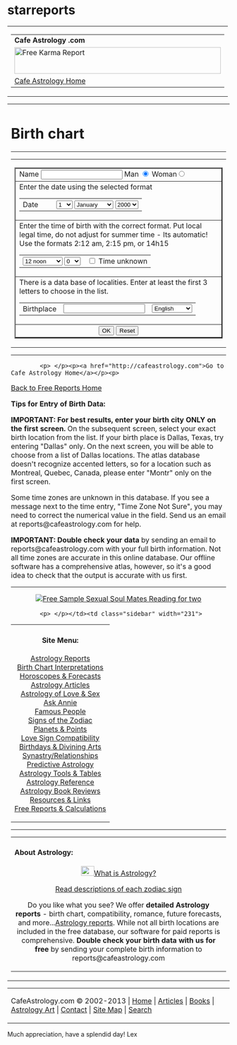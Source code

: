 starreports
===========

<html><head>
<title>Free Astrology Birth Chart Report</title>
<meta name="description" content="Cafe Astrology offers free astrology reports.">
<meta name="keywords" content="zodiac, free astrology, astrology, chart, horoscope">
<meta http-equiv="Content-Language" content="en-us">
<meta http-equiv="Content-Type" content="text/html; charset=ISO-8859-1">
<meta http-equiv="imagetoolbar" content="false">
<link rel="stylesheet" type="text/css" href="/style.css">
</head>

<body style="-webkit-text-size-adjust: 75%;">

<div align="center">
<table class="header" width="750">
<tbody><tr>
<td>
<table width="100%">
<tbody><tr>
<td class="yourname">
<!--WEBBOT bot="Include" u-include="includes/logo.htm" tag="BODY" startspan --><strong>Cafe Astrology .com</strong><!--webbot bot="Include" i-checksum="36940" endspan --></td>
</tr>
<tr>
<td class="headercontent2">
<a href="http://www.anrdoezrs.net/click-1149484-10306258" target="_top">
<img src="http://www.awltovhc.com/image-1149484-10306258" width="468" height="60" alt="Free Karma Report" border="0"></a></td>
</tr>
<tr>
<td class="global">
<a href="http://www.cafeastrology.com/index.html">Cafe Astrology Home</a></td>
</tr>
</tbody></table>

</td>
</tr>
</tbody></table>
<table width="750">
<tbody><tr>

<td class="content">
<h1>
<!--WEBBOT bot="Navigation" S-Type="banner" S-Orientation="horizontal" S-Rendering="text" startspan --><!--webbot bot="Navigation" i-checksum="0" endspan --></h1>
              
<h1>Birth chart</h1>
<hr color="Red">
<table width="100%">
<tbody><tr>
<td colspan="2">
<form method="get" action="/cgi-bin/astro/natal">
<table width="100%" border="2" cellpadding="5">
<tbody><tr>
<td>
<input type="HIDDEN" name="member" value="">
<input type="HIDDEN" name="recalc" value="">
Name <input type="text" name="name" value="">
Man <input type="radio" name="sex" value="t" checked=""> Woman<input type="radio" name="sex" value="f">
</td>
</tr>
<tr>
<td>Enter the date using the selected format<br>
<table cellpadding="5">
<tbody><tr>
<td width="60">Date
</td>
<td>
<select name="d1day"><option value="1" selected="">1</option><option value="2">2</option><option value="3">3</option><option value="4">4</option><option value="5">5</option><option value="6">6</option><option value="7">7</option><option value="8">8</option><option value="9">9</option><option value="10">10</option><option value="11">11</option><option value="12">12</option><option value="13">13</option><option value="14">14</option><option value="15">15</option><option value="16">16</option><option value="17">17</option><option value="18">18</option><option value="19">19</option><option value="20">20</option><option value="21">21</option><option value="22">22</option><option value="23">23</option><option value="24">24</option><option value="25">25</option><option value="26">26</option><option value="27">27</option><option value="28">28</option><option value="29">29</option><option value="30">30</option><option value="31">31</option></select>
<select name="d1month"><option value="1" selected="">January</option><option value="2">February</option><option value="3">March</option><option value="4">April</option><option value="5">May</option><option value="6">June</option><option value="7">July</option><option value="8">August</option><option value="9">September</option><option value="10">October</option><option value="11">November</option><option value="12">December</option></select>
<select name="d1year"><option value="1900">1900</option><option value="1901">1901</option><option value="1902">1902</option><option value="1903">1903</option><option value="1904">1904</option><option value="1905">1905</option><option value="1906">1906</option><option value="1907">1907</option><option value="1908">1908</option><option value="1909">1909</option><option value="1910">1910</option><option value="1911">1911</option><option value="1912">1912</option><option value="1913">1913</option><option value="1914">1914</option><option value="1915">1915</option><option value="1916">1916</option><option value="1917">1917</option><option value="1918">1918</option><option value="1919">1919</option><option value="1920">1920</option><option value="1921">1921</option><option value="1922">1922</option><option value="1923">1923</option><option value="1924">1924</option><option value="1925">1925</option><option value="1926">1926</option><option value="1927">1927</option><option value="1928">1928</option><option value="1929">1929</option><option value="1930">1930</option><option value="1931">1931</option><option value="1932">1932</option><option value="1933">1933</option><option value="1934">1934</option><option value="1935">1935</option><option value="1936">1936</option><option value="1937">1937</option><option value="1938">1938</option><option value="1939">1939</option><option value="1940">1940</option><option value="1941">1941</option><option value="1942">1942</option><option value="1943">1943</option><option value="1944">1944</option><option value="1945">1945</option><option value="1946">1946</option><option value="1947">1947</option><option value="1948">1948</option><option value="1949">1949</option><option value="1950">1950</option><option value="1951">1951</option><option value="1952">1952</option><option value="1953">1953</option><option value="1954">1954</option><option value="1955">1955</option><option value="1956">1956</option><option value="1957">1957</option><option value="1958">1958</option><option value="1959">1959</option><option value="1960">1960</option><option value="1961">1961</option><option value="1962">1962</option><option value="1963">1963</option><option value="1964">1964</option><option value="1965">1965</option><option value="1966">1966</option><option value="1967">1967</option><option value="1968">1968</option><option value="1969">1969</option><option value="1970">1970</option><option value="1971">1971</option><option value="1972">1972</option><option value="1973">1973</option><option value="1974">1974</option><option value="1975">1975</option><option value="1976">1976</option><option value="1977">1977</option><option value="1978">1978</option><option value="1979">1979</option><option value="1980">1980</option><option value="1981">1981</option><option value="1982">1982</option><option value="1983">1983</option><option value="1984">1984</option><option value="1985">1985</option><option value="1986">1986</option><option value="1987">1987</option><option value="1988">1988</option><option value="1989">1989</option><option value="1990">1990</option><option value="1991">1991</option><option value="1992">1992</option><option value="1993">1993</option><option value="1994">1994</option><option value="1995">1995</option><option value="1996">1996</option><option value="1997">1997</option><option value="1998">1998</option><option value="1999">1999</option><option value="2000" selected="">2000</option><option value="2001">2001</option><option value="2002">2002</option><option value="2003">2003</option><option value="2004">2004</option><option value="2005">2005</option><option value="2006">2006</option><option value="2007">2007</option><option value="2008">2008</option><option value="2009">2009</option><option value="2010">2010</option><option value="2011">2011</option><option value="2012">2012</option><option value="2013">2013</option><option value="2014">2014</option><option value="2015">2015</option></select>
</td>
</tr>
</tbody></table>
</td>
</tr>
<tr>
<td>Enter the time of birth with the correct format. Put local legal time, do not adjust for summer time - Its automatic!<br>Use the formats 2:12 am, 2:15 pm, or 14h15<br>
<table cellpadding="5">
<tbody><tr>
<td>
<select name="d1hour"><option value="0">0 midnight</option><option value="1">1 am</option><option value="2">2 am</option><option value="3">3 am</option><option value="4">4 am</option><option value="5">5 am</option><option value="6">6 am</option><option value="7">7 am</option><option value="8">8 am</option><option value="9">9 am</option><option value="10">10 am</option><option value="11">11 am</option><option value="12" selected="">12 noon</option><option value="13">13 = 1 pm</option><option value="14">14 = 2 pm</option><option value="15">15 = 3 pm</option><option value="16">16 = 4 pm</option><option value="17">17 = 5 pm</option><option value="18">18 = 6 pm</option><option value="19">19 = 7 pm</option><option value="20">20 = 8 pm</option><option value="21">21 = 9 pm</option><option value="22">22 = 10 pm</option><option value="23">23 = 11 pm</option></select>
<select name="d1min"><option value="0" selected="">0</option><option value="1">1</option><option value="2">2</option><option value="3">3</option><option value="4">4</option><option value="5">5</option><option value="6">6</option><option value="7">7</option><option value="8">8</option><option value="9">9</option><option value="10">10</option><option value="11">11</option><option value="12">12</option><option value="13">13</option><option value="14">14</option><option value="15">15</option><option value="16">16</option><option value="17">17</option><option value="18">18</option><option value="19">19</option><option value="20">20</option><option value="21">21</option><option value="22">22</option><option value="23">23</option><option value="24">24</option><option value="25">25</option><option value="26">26</option><option value="27">27</option><option value="28">28</option><option value="29">29</option><option value="30">30</option><option value="31">31</option><option value="32">32</option><option value="33">33</option><option value="34">34</option><option value="35">35</option><option value="36">36</option><option value="37">37</option><option value="38">38</option><option value="39">39</option><option value="40">40</option><option value="41">41</option><option value="42">42</option><option value="43">43</option><option value="44">44</option><option value="45">45</option><option value="46">46</option><option value="47">47</option><option value="48">48</option><option value="49">49</option><option value="50">50</option><option value="51">51</option><option value="52">52</option><option value="53">53</option><option value="54">54</option><option value="55">55</option><option value="56">56</option><option value="57">57</option><option value="58">58</option><option value="59">59</option></select>   
<br>

</td>
<td>
<input type="CHECKBOX" name="nohouses" value="true">
Time unknown
</td>
</tr>
</tbody></table>
</td>
</tr>
<tr>
<td>There is a data base of localities.  Enter at least the first 3 letters to choose in the list.<br>
<table cellpadding="5" width="100%">
<tbody><tr>
<td width="60">
Birthplace
</td>
<td width="150">
<input type="TEXT" name="city" size="20" maxlength="20" value="">
</td>
<td align="center">
<select name="lang"><option value="ar">Arabic</option><option value="gb">Bulgarian</option><option value="cn">Chinese</option><option value="hr">Croatian</option><option value="cz">Czech</option><option value="dk">Danish</option><option value="de">Deutsch</option><option value="en" selected="">English</option><option value="es">Espanol</option><option value="fr">FranÃ§ais</option><option value="gr">Greek</option><option value="he">Hebrew</option><option value="hu">Hungarian</option><option value="is">Icelandic</option><option value="it">Italiano</option><option value="jp">Japanese</option><option value="ko">Korean</option><option value="nl">Nederlands</option><option value="no">Norwegian</option><option value="pl">Polish</option><option value="ro">Romanian</option><option value="pt">Portugues</option><option value="sr">Serbian</option><option value="sk">Slovak</option><option value="sl">Slovenian</option><option value="fi">Suomi</option><option value="se">Svenska</option><option value="tr">Turkish</option></select>
</td>
</tr>
</tbody></table>
</td>
</tr>
<tr><td align="center">
<input type="SUBMIT" value="OK" width="150">
<input type="RESET" value="Reset" width="150">
</td>
</tr>
</tbody></table>
</form>
</td>
</tr>
</tbody></table>

<hr>



            <p> </p><p><a href="http://cafeastrology.com">Go to Cafe Astrology Home</a></p><p>
<a href="http://astro.cafeastrology.com/index.html">Back to Free Reports 
Home</a></p><p> </p>
              <p><b>Tips for Entry of Birth Data:</b></p><p><b>IMPORTANT: For best results, enter your birth city ONLY on the first screen. </b>On the subsequent screen, select your exact birth location from the list. If your birth place is Dallas, Texas, try entering "Dallas" only. On the next screen, you will be able to choose from a list of Dallas locations. The atlas database doesn't recognize accented letters, so for a location such as Montreal, Quebec, Canada, please enter "Montr" only on the first screen.</p>

<p>Some time zones are unknown in this database. If you see a message next to the time entry, "Time Zone Not Sure", you may need to correct the numerical value in the field. Send us an email at reports@cafeastrology.com for help.</p><p><b>IMPORTANT: Double check your data</b> by sending an email to reports@cafeastrology.com with your full birth information. Not all time zones are accurate in this online database. Our offline software has a comprehensive atlas, however, so it's a good idea to check that the output is accurate with us first.</p><p align="center"> </p>
              <hr>



<p align="center"> </p>
<p align="center">
<a href="http://www.dpbolvw.net/i6104efolfn2447C7B72435BA3C9" target="_top" onmouseover="window.status='http://www.astrology.com';return true;" onmouseout="window.status=' ';return true;">
<img src="http://www.ftjcfx.com/g7116o26v0zKMMPUPTPKMLNTSLUR" alt="Free Sample Sexual Soul Mates Reading for two" border="0"></a>
</p>
<p align="center"> </p>

            <p> </p></td><td class="sidebar" width="231">
<table width="100%">
<tbody><tr>
<td class="navigation">
<h4 style="text-align: center">Site Menu:</h4>
<p style="text-align: center">
<a href="http://cafeastrology.com/astrologyreports.html">Astrology Reports</a><br>
<a href="http://cafeastrology.com/natalastrology.html">Birth Chart Interpretations</a><br>
<a href="http://cafeastrology.com/astrologyforecasts.html">Horoscopes & Forecasts</a><br>
<a href="http://cafeastrology.com/astrologyarticles.html">Astrology Articles</a><br>
<a href="http://cafeastrology.com/articles/lovesexastrology.html">Astrology of Love & Sex</a><br>
<a href="http://cafeastrology.com/askannie.html">Ask Annie</a><br>
<a href="http://cafeastrology.com/celebrityastrology.html">Famous People</a><br>
<a href="http://cafeastrology.com/signsofthezodiac.html">Signs of the Zodiac</a><br>
<a href="http://cafeastrology.com/articles/planetsinastrology.html">Planets & Points</a><br>
<a href="http://cafeastrology.com/articles/venusvenussynastry.html">Love Sign Compatibility</a><br>
<a href="http://cafeastrology.com/birthdays.html">Birthdays & Divining Arts</a><br>
<a href="http://cafeastrology.com/astrology_of_relationships.html">Synastry/Relationships</a><br>
<a href="http://cafeastrology.com/predictiveastrology.html">Predictive Astrology</a><br>
<a href="http://cafeastrology.com/astrologytoolstables.html">Astrology Tools & Tables</a><br>
<a href="http://cafeastrology.com/astrologyreference.html">Astrology Reference</a><br>
<a href="http://cafeastrology.com/astrologyreviews.html">Astrology Book Reviews</a><br>
<a href="http://cafeastrology.com/astrologicalresources.html">Resources & Links</a><br>
<a href="http://cafeastrology.com/astrologyreportsfree.html">Free Reports & Calculations</a><br>
</p></td>
</tr>
</tbody></table>
<hr>
<table width="100%">
<tbody><tr>
<td class="hottopic">
<h4>About  Astrology:</h4>
<p style="text-align: center"><img border="0" src="/images/buttons/iconinfo.jpg" width="30" height="22" class="imageleft"><a href="http://cafeastrology.com/whatisastrology.html">What 
is Astrology?</a></p><p style="text-align: center">
<a href="http://cafeastrology.com/articles/signsofthezodiac.html">Read descriptions of each zodiac sign</a></p><p style="text-align: center">
Do you like what you see?
We offer <b>detailed Astrology reports</b> - birth chart, compatibility, romance, future 
forecasts, and more...<a href="http://cafeastrology.com/astrologyreports.html">Astrology reports</a>. 
While not all birth locations are included in the free database, our software 
for paid reports is comprehensive. <b>Double check your birth data with us for free</b> by sending your complete birth information to reports@cafeastrology.com</p>
<p> </p></td>
</tr>
</tbody></table>
<p> </p></td>

</tr>
</tbody></table>
<table width="750">
<tbody><tr>
<td class="footer"><!--WEBBOT bot="Include" u-include="includes/footer.htm" tag="BODY" startspan -->

<p class="tiny">CafeAstrology.com © 2002-2013 |
<a href="http://www.cafeastrology.com/index.html">Home</a> | 
<a href="http://www.cafeastrology.com/astrologyarticles.html">Articles</a> | 
<a href="http://www.cafeastrology.com/buyastrologybooks.html">Books</a> | 
<a href="http://www.cafeastrology.com/astrologypictures.html">Astrology Art</a> | 
<a href="http://www.cafeastrology.com/contact.html">Contact</a> | 
<a href="http://www.cafeastrology.com/siteindex.html">Site Map</a> | 
<a href="http://www.cafeastrology.com/search.html">Search</a></p><!--webbot bot="Include" i-checksum="62046" endspan --></td>
</tr>
</tbody></table>
</div>





</body></html>


Much appreciation, have a splendid day!
Lex